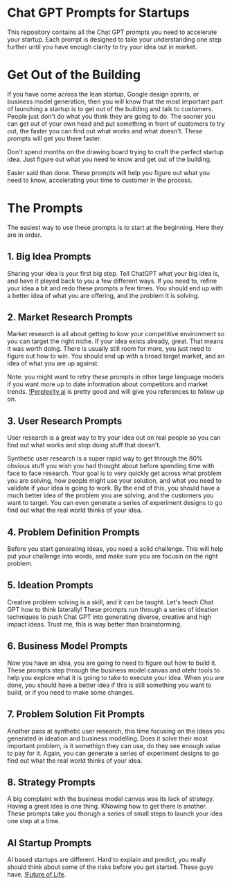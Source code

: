 # Chat GPT Prompts for Startups 

This repository contains all the Chat GPT prompts you need to accelerate your startup. Each prompt is designed to take your understanding one step further until you have enough clarity to try your idea out in market. 

# Get Out of the Building
  
If you have come across the lean startup, Google design sprints, or business model generation, then you will know that the most important part of launching a startup is to get out of the building and talk to customers. People just don't do what you think they are going to do. The sooner you can get out of your own head and put something in front of customers to try out, the faster you can find out what works and what doesn't. These prompts will get you there faster.  

Don't spend months on the drawing board trying to craft the perfect startup idea. Just figure out what you need to know and get out of the building. 

Easier said than done. These prompts will help you figure out what you need to know, accelerating your time to customer in the process.


# The Prompts

The easiest way to use these prompts is to start at the beginning. Here they are in order.

   
## 1. Big Idea Prompts
Sharing your idea is your first big step. Tell ChatGPT what your big idea is, and have it played back to you a few different ways. If you need to, refine your idea a bit and redo these prompts a few times. You should end up with a better idea of what you are offering, and the problem it is solving.

  
## 2. Market Research Prompts
Market research is all about getting to kow your competitive environment so you can target the right niche. If your idea exists already, great. That means it was worth doing. There is usually still room for more, you just need to figure out how to win. You should end up with a broad target market, and an idea of what you are up against. 

Note: you might want to retry these prompts in other large language models if you want more up to date information about competitors and market trends. [!Perplexity.ai](https://www.perplexity.ai/) is pretty good and will give you references to follow up on. 

  
## 3. User Research Prompts
User research is a great way to try your idea out on real people so you can find out what works and stop doing stuff that doesn't. 
  
Synthetic user research is a super rapid way to get through the 80% obvious stuff you wish you had thought about before spending time with face to face research. Your goal is to very quickly get across what problem you are solving, how people might use your solution, and what you need to validate if your idea is going to work. By the end of this, you should have a much better idea of the problem you are solving, and the customers you want to target. You can even generate a series of experiment designs to go find out what the real world thinks of your idea.

  
## 4. Problem Definition Prompts
Before you start generating ideas, you need a solid challenge. This will help put your challenge into words, and make sure you are focusin on the right problem.
  
  
## 5. Ideation Prompts
Creative problem solving is a skill, and it can be taught. Let's teach Chat GPT how to think laterally! These prompts run through a series of ideation techniques to push Chat GPT into generating diverse, creative and high impact ideas. Trust me, this is way better than brainstorming.
  
  
## 6. Business Model Prompts
Now you have an idea, you are going to need to figure out how to build it. These prompts step through the business model canvas and otehr tools to help you explore what it is going to take to execute your idea. When you are done, you should have a better idea if this is still something you want to build, or if you need to make some changes.
  
  
## 7. Problem Solution Fit Prompts
Another pass at synthetic user research, this time focusing on the ideas you generated in ideation and business modelling. Does it solve their most important problem, is it somethign they can use, do they see enough value to pay for it. Again, you can generate a series of experiment designs to go find out what the real world thinks of your idea.
  
  
## 8. Strategy Prompts
A big complaint with the business model canvas was its lack of strategy. Having a great idea is one thing. KNowing how to get there is another. These prompts take you thorugh a series of small steps to launch your idea one step at a time.
  
  
## AI Startup Prompts
AI based startups are different. Hard to explain and predict, you really should think about some of the risks before you get started. These guys have, [!Future of Life](https://futureoflife.org/).





